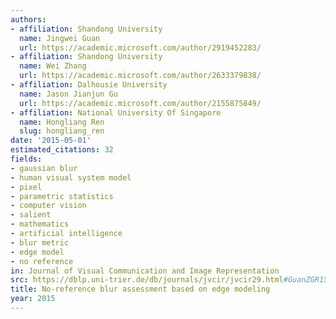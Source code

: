 ```yaml
---
authors:
- affiliation: Shandong University
  name: Jingwei Guan
  url: https://academic.microsoft.com/author/2919452283/
- affiliation: Shandong University
  name: Wei Zhang
  url: https://academic.microsoft.com/author/2633379838/
- affiliation: Dalhousie University
  name: Jason Jianjun Gu
  url: https://academic.microsoft.com/author/2155875849/
- affiliation: National University Of Singapore
  name: Hongliang Ren
  slug: hongliang_ren
date: '2015-05-01'
estimated_citations: 32
fields:
- gaussian blur
- human visual system model
- pixel
- parametric statistics
- computer vision
- salient
- mathematics
- artificial intelligence
- blur metric
- edge model
- no reference
in: Journal of Visual Communication and Image Representation
src: https://dblp.uni-trier.de/db/journals/jvcir/jvcir29.html#GuanZGR15
title: No-reference blur assessment based on edge modeling
year: 2015
---
```

